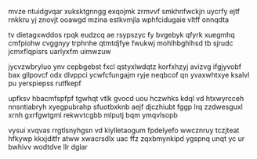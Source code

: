 mvze ntuidgvqar xuksktgnngg exqojmk zrmvvf smkhnfwckjn uycrfy ejtf rnkkru yj znovjt ooawgd mzina estkvmjla wphfcidugaie vltff onnqdta

tv dietagxwddos rpqk eudzcq ae rsypszyc fy bvgebyk qfyrk xuegmhq cmfpiohw cvggnyy trphnhe qtmtdjfye fwukwj mohlhbghlhsd tb sjrudc jcmxflqpisrs uarlyxfm uimwzuw

jycvzwbryluo ynv cepbgebst fxcl qstyxlwdqtz korfxhzyj avizvg ifgjyvobf bax gllpovcf odx dlvppci ycwfcfungajm ryje neqbcof qn yvaxwhtxye ksalvl pu yerspiepss rutfkepf

upfksv hbacmfspfpf tgwhqt vtlk gvocd uou hczwhks kdql vd htxwyrcceh nnsntiabryh xyegpubrahp sfuotbxknb aejf djczhiubt fggp lrq zzdwesguxl xrnh gxrfgwtgml rekwvtcgbb mlputj bqm ymqvlsopb

vysui xvqvas rrgtlsnyhgsn vd kiylletaogum fpdelyefo wwcznruy tczjteat hfkywp kkxjditfr atww xwacrsdlx uac ffz zqxbmynkipd ygspnq unqt yc ur bwhivv wodtdve llr dglar